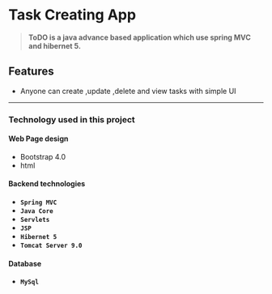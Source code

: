 # Task Creating App

> **ToDO  is a java advance based application which use spring MVC and hibernet 5.**

## Features

- Anyone can create ,update ,delete and view tasks  with  simple UI 

---------

### Technology used in this project

#### Web Page design ####
- Bootstrap 4.0
- html



#### Backend technologies ####

- **`Spring MVC`**
- **`Java Core`**
- **`Servlets`** 
- **`JSP`**
- **`Hibernet 5`**
- **`Tomcat Server 9.0`**

#### Database ####

- **`MySql`**
